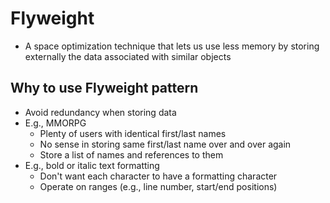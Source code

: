 # Flyweight
 * A space optimization technique that lets us use less memory by
  storing externally the data associated with similar objects

## Why to use Flyweight pattern
- Avoid redundancy when storing data
- E.g., MMORPG
  - Plenty of users with identical first/last names
  - No sense in storing same first/last name over and over again
  - Store a list of names and references to them
- E.g., bold or italic text formatting
  - Don't want each character to have a formatting character
  - Operate on ranges (e.g., line number, start/end positions)